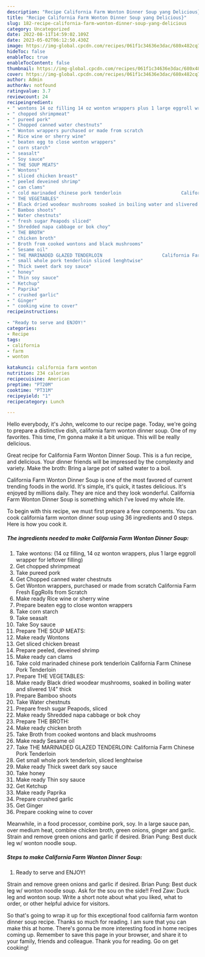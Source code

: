```yaml
---
description: "Recipe California Farm Wonton Dinner Soup yang Delicious}"
title: "Recipe California Farm Wonton Dinner Soup yang Delicious}"
slug: 182-recipe-california-farm-wonton-dinner-soup-yang-delicious
category: Uncategorized
date: 2022-08-11T14:59:02.109Z
date: 2023-05-02T06:12:50.430Z
image: https://img-global.cpcdn.com/recipes/061f1c34636e3dac/680x482cq70/california-farm-wonton-dinner-soup-recipe-main-photo.jpg
hideToc: false
enableToc: true
enableTocContent: false
thumbnail: https://img-global.cpcdn.com/recipes/061f1c34636e3dac/680x482cq70/california-farm-wonton-dinner-soup-recipe-main-photo.jpg
cover: https://img-global.cpcdn.com/recipes/061f1c34636e3dac/680x482cq70/california-farm-wonton-dinner-soup-recipe-main-photo.jpg
author: Admin
authorAv: notfound
ratingvalue: 3.7
reviewcount: 24
recipeingredient:
- " wontons 14 oz filling 14 oz wonton wrappers plus 1 large eggroll wrapper for leftover filling"
- " chopped shrimpmeat"
- " pureed pork"
- " Chopped canned water chestnuts"
- " Wonton wrappers purchased or made from scratch                      California Farm Fresh EggRolls from Scratch"
- " Rice wine or sherry wine"
- " beaten egg to close wonton wrappers"
- " corn starch"
- " seasalt"
- " Soy sauce"
- " THE SOUP MEATS"
- " Wontons"
- " sliced chicken breast"
- " peeled deveined shrimp"
- " can clams"
- " cold marinaded chinese pork tenderloin                      California Farm Chinese Pork Tenderloin"
- " THE VEGETABLES"
- " Black dried woodear mushrooms soaked in boiling water and slivered 14 thick"
- " Bamboo shoots"
- " Water chestnuts"
- " fresh sugar Peapods sliced"
- " Shredded napa cabbage or bok choy"
- " THE BROTH"
- " chicken broth"
- " Broth from cooked wontons and black mushrooms"
- " Sesame oil"
- " THE MARINADED GLAZED TENDERLOIN                      California Farm Chinese Pork Tenderloin"
- " small whole pork tenderloin sliced lenghtwise"
- " Thick sweet dark soy sauce"
- " honey"
- " Thin soy sauce"
- " Ketchup"
- " Paprika"
- " crushed garlic"
- " Ginger"
- " cooking wine to cover"
recipeinstructions:

- "Ready to serve and ENJOY!"
categories:
- Recipe
tags:
- california
- farm
- wonton

katakunci: california farm wonton 
nutrition: 234 calories
recipecuisine: American
preptime: "PT20M"
cooktime: "PT31M"
recipeyield: "1"
recipecategory: Lunch

---
```



Hello everybody, it's John, welcome to our recipe page. Today, we're going to prepare a distinctive dish, california farm wonton dinner soup. One of my favorites. This time, I'm gonna make it a bit unique. This will be really delicious.

Great recipe for California Farm Wonton Dinner Soup. This is a fun recipe, and delicious. Your dinner friends will be impressed by the complexity and variety. Make the broth: Bring a large pot of salted water to a boil.

California Farm Wonton Dinner Soup is one of the most favored of current trending foods in the world. It's simple, it's quick, it tastes delicious. It's enjoyed by millions daily. They are nice and they look wonderful. California Farm Wonton Dinner Soup is something which I've loved my whole life.


To begin with this recipe, we must first prepare a few components. You can cook california farm wonton dinner soup using 36 ingredients and 0 steps. Here is how you cook it.

<!--inarticleads1-->

##### The ingredients needed to make California Farm Wonton Dinner Soup:

1. Take  wontons: (14 oz filling, 14 oz wonton wrappers, plus 1 large eggroll wrapper for leftover filling)
1. Get  chopped shrimpmeat
1. Take  pureed pork
1. Get  Chopped canned water chestnuts
1. Get  Wonton wrappers, purchased or made from scratch                      California Farm Fresh EggRolls from Scratch
1. Make ready  Rice wine or sherry wine
1. Prepare  beaten egg to close wonton wrappers
1. Take  corn starch
1. Take  seasalt
1. Take  Soy sauce
1. Prepare  THE SOUP MEATS:
1. Make ready  Wontons
1. Get  sliced chicken breast
1. Prepare  peeled, deveined shrimp
1. Make ready  can clams
1. Take  cold marinaded chinese pork tenderloin                      California Farm Chinese Pork Tenderloin
1. Prepare  THE VEGETABLES:
1. Make ready  Black dried woodear mushrooms, soaked in boiling water and slivered 1/4” thick
1. Prepare  Bamboo shoots
1. Take  Water chestnuts
1. Prepare  fresh sugar Peapods, sliced
1. Make ready  Shredded napa cabbage or bok choy
1. Prepare  THE BROTH:
1. Make ready  chicken broth
1. Take  Broth from cooked wontons and black mushrooms
1. Make ready  Sesame oil
1. Take  THE MARINADED GLAZED TENDERLOIN:                      California Farm Chinese Pork Tenderloin
1. Get  small whole pork tenderloin, sliced lenghtwise
1. Make ready  Thick sweet dark soy sauce
1. Take  honey
1. Make ready  Thin soy sauce
1. Get  Ketchup
1. Make ready  Paprika
1. Prepare  crushed garlic
1. Get  Ginger
1. Prepare  cooking wine to cover


Meanwhile, in a food processor, combine pork, soy. In a large sauce pan, over medium heat, combine chicken broth, green onions, ginger and garlic. Strain and remove green onions and garlic if desired. Brian Pung: Best duck leg w/ wonton noodle soup. 

<!--inarticleads2-->

##### Steps to make California Farm Wonton Dinner Soup:


1. Ready to serve and ENJOY!

Strain and remove green onions and garlic if desired. Brian Pung: Best duck leg w/ wonton noodle soup. Ask for the sou on the side!! Fred Zaw: Duck leg and wonton soup. Write a short note about what you liked, what to order, or other helpful advice for visitors. 

So that's going to wrap it up for this exceptional food california farm wonton dinner soup recipe. Thanks so much for reading. I am sure that you can make this at home. There's gonna be more interesting food in home recipes coming up. Remember to save this page in your browser, and share it to your family, friends and colleague. Thank you for reading. Go on get cooking!
